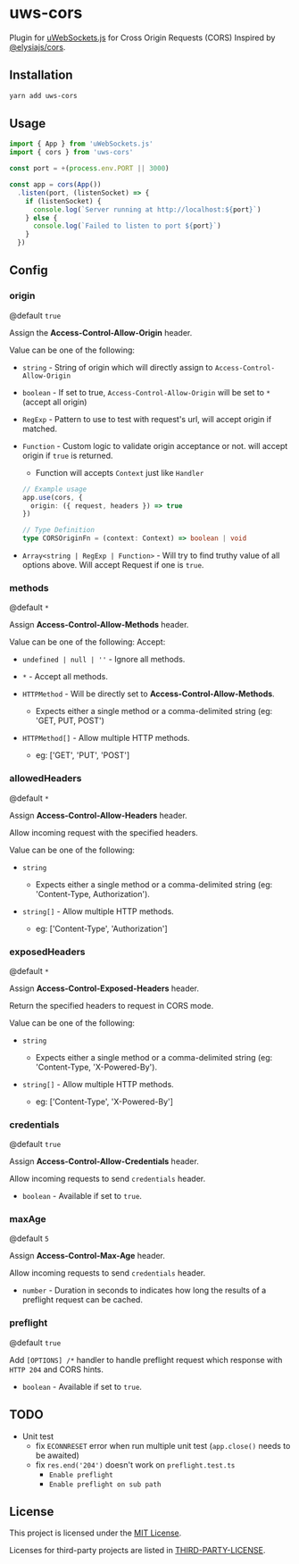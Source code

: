 # uws-cors
Plugin for [uWebSockets.js](https://github.com/uNetworking/uWebSockets.js) for Cross Origin Requests (CORS)
Inspired by [@elysiajs/cors](https://github.com/elysiajs/elysia-cors).

## Installation
```bash
yarn add uws-cors
```

## Usage
```ts
import { App } from 'uWebSockets.js'
import { cors } from 'uws-cors'

const port = +(process.env.PORT || 3000)

const app = cors(App())
  .listen(port, (listenSocket) => {
    if (listenSocket) {
      console.log(`Server running at http://localhost:${port}`)
    } else {
      console.log(`Failed to listen to port ${port}`)
    }
  })
```

## Config
### origin
@default `true`

Assign the **Access-Control-Allow-Origin** header.

Value can be one of the following:
- `string` - String of origin which will directly assign to `Access-Control-Allow-Origin`

- `boolean` - If set to true, `Access-Control-Allow-Origin` will be set to `*` (accept all origin)

- `RegExp` - Pattern to use to test with request's url, will accept origin if matched.

- `Function` - Custom logic to validate origin acceptance or not. will accept origin if `true` is returned.
  - Function will accepts `Context` just like `Handler`
  ```ts
  // Example usage
  app.use(cors, {
    origin: ({ request, headers }) => true
  })

  // Type Definition
  type CORSOriginFn = (context: Context) => boolean | void
  ```

- `Array<string | RegExp | Function>` - Will try to find truthy value of all options above. Will accept Request if one is `true`.

### methods
@default `*`

Assign **Access-Control-Allow-Methods** header.

Value can be one of the following:
Accept:
- `undefined | null | ''` - Ignore all methods.

- `*` - Accept all methods.

- `HTTPMethod` - Will be directly set to **Access-Control-Allow-Methods**.
  - Expects either a single method or a comma-delimited string (eg: 'GET, PUT, POST')

- `HTTPMethod[]` - Allow multiple HTTP methods.
  - eg: ['GET', 'PUT', 'POST']

### allowedHeaders
@default `*`

Assign **Access-Control-Allow-Headers** header.

Allow incoming request with the specified headers.

Value can be one of the following:
- `string`
  - Expects either a single method or a comma-delimited string (eg: 'Content-Type, Authorization').

- `string[]` - Allow multiple HTTP methods.
  - eg: ['Content-Type', 'Authorization']

### exposedHeaders
@default `*`

Assign **Access-Control-Exposed-Headers** header.

Return the specified headers to request in CORS mode.

Value can be one of the following:
- `string`
  - Expects either a single method or a comma-delimited string (eg: 'Content-Type, 'X-Powered-By').

- `string[]` - Allow multiple HTTP methods.
  - eg: ['Content-Type', 'X-Powered-By']

### credentials
@default `true`

Assign **Access-Control-Allow-Credentials** header.

Allow incoming requests to send `credentials` header.

- `boolean` - Available if set to `true`.

### maxAge
@default `5`

Assign **Access-Control-Max-Age** header.

Allow incoming requests to send `credentials` header.

- `number` - Duration in seconds to indicates how long the results of a preflight request can be cached.

### preflight
@default `true`

Add `[OPTIONS] /*` handler to handle preflight request which response with `HTTP 204` and CORS hints.

- `boolean` - Available if set to `true`.

## TODO
- Unit test
  - fix `ECONNRESET` error when run multiple unit test (`app.close()` needs to be awaited)
  - fix `res.end('204')` doesn't work on `preflight.test.ts`
    - `Enable preflight`
    - `Enable preflight on sub path`

## License

This project is licensed under the [MIT License](LICENSE).

Licenses for third-party projects are listed in [THIRD-PARTY-LICENSE](THIRD-PARTY-LICENSE).
